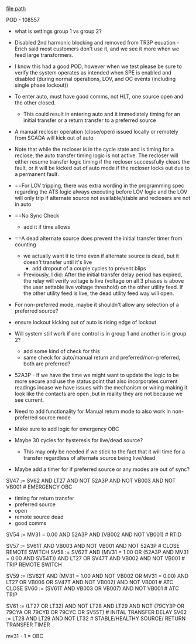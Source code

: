 
[file path](<file:///C:\Users\jnetherton\G&W Electric Co\US-PowerGridAutomation - Documents\_Lazer\125287 - West River Electric>)

POD - 108557
- what is settings group 1 vs group 2?

- Disabled 2nd harmonic blocking and removed from TR3P equation - Erich said most customers don't use it, and we see it more when we feed large transformers.
- I know this had a good POD, however when we test please be sure to verify the system operates as intended when SPE is enabled and disabled (during normal operations, LOV, and OC events (including single phase lockout))
- To enter auto, must have good comms, not HLT, one source open and the other closed.
	- This could result in entering auto and it immediately timing for an initial transfer or a return transfer to a preferred source
- A manual recloser operation (close/open) issued locally or remotely from SCADA will kick out of auto
- Note that while the recloser is in the cycle state and is timing for a reclose, the auto transfer timing logic is not active. The recloser will either resume transfer logic timing if the recloser successfully clears the fault, or it will be kicked out of auto mode if the recloser locks out due to a permanent fault.
- ==For LOV tripping, there was extra wording in the programming spec regarding the ATS logic always executing before LOV logic and the LOV will only trip if alternate source not available/stable and reclosers are not in auto
- ==No Sync Check
	- add it if time allows
- ==A dead alternate source does prevent the initial transfer timer from counting
	- we actually want it to time even if alternate source is dead, but it doesn't transfer until it's live 
		- add dropout of a couple cycles to prevent blips
	- Previously, I did: After the initial transfer delay period has expired, the relay will verify voltage is live (voltage on all 3 phases is above the user settable live voltage threshold) on the other utility feed. If the other utility feed is live, the dead utility feed way will open.
- For non-preferred mode, maybe it shouldn't allow any selection of a preferred source?
- ensure lockout kicking out of auto is rising edge of lockout
- Will system still work if one control is in group 1 and another is in group 2?
	- add some kind of check for this
	- same check for auto/manual return and preferred/non-preferred, both are preferred?
- 52A3P - If we have the time we might want to update the logic to be more secure and use the status point that also incorporates current readings incase we have issues with the mechanism or wiring making it look like the contacts are open ,but in reality they are not because we see current.
- Need to add functionality for Manual return mode to also work in non-preferred source mode
- Make sure to add logic for emergency OBC
- Maybe 30 cycles for hysteresis for live/dead source?
	- This may only be needed if we stick to the fact that it will time for a transfer regardless of alternate source being live/dead
- Maybe add a timer for if preferred source or any modes are out of sync?



SV47 := SV62 AND LT27 AND NOT 52A3P AND NOT VB003 AND NOT VB001 # EMERGENCY OBC
- timing for return transfer
- preferred source
- open
- remote source dead
- good comms

SV54 := MV31 = 0.00 AND 52A3P AND (VB002 AND NOT VB001) # RTID

SV57 := SV61T AND VB003 AND NOT VB001 AND NOT 52A3P # CLOSE REMOTE SWITCH
SV58 := SV62T AND (MV31 = 1.00 OR (52A3P AND MV31 = 0.00 AND SV54T)) AND LT27 OR SV47T AND VB002 AND NOT VB001 # TRIP REMOTE SWITCH

SV59 := (SV62T AND (MV31 = 1.00 AND NOT VB002 OR MV31 = 0.00) AND LT27 OR VB006 OR SV47T AND NOT VB002) AND NOT VB001 # ATC CLOSE
SV60 := (SV61T AND VB003 OR VB007) AND NOT VB001 # ATC TRIP

SV61 := (LT27 OR LT32) AND NOT LT28 AND LT29 AND NOT (79CY3P OR 79CYA OR 79CYB OR 79CYC OR SV55T) # INITAL TRANSFER DELAY
SV62 := LT28 AND LT29 AND NOT LT32 # STABLE/HEALTHY SOURCE/ RETURN TRANSFER TIMER

mv31 - 1 = OBC
